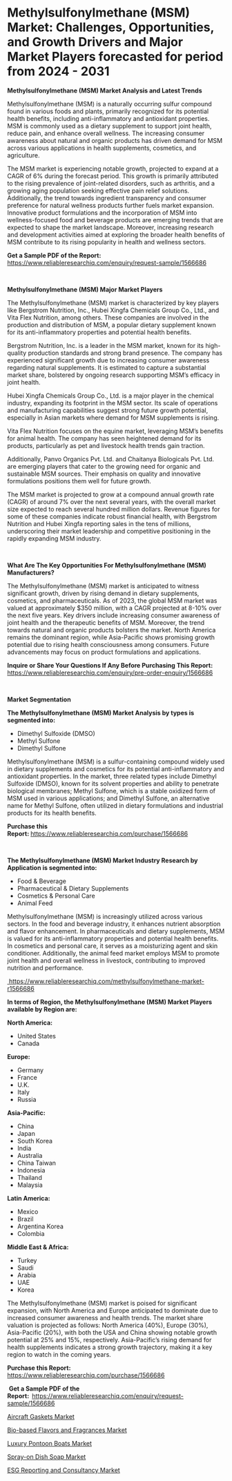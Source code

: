 <p><h1>Methylsulfonylmethane (MSM) Market: Challenges, Opportunities, and Growth Drivers and Major Market Players forecasted for period from 2024 - 2031</h1></p><p><strong>Methylsulfonylmethane (MSM) Market Analysis and Latest Trends</strong></p>
<p><p>Methylsulfonylmethane (MSM) is a naturally occurring sulfur compound found in various foods and plants, primarily recognized for its potential health benefits, including anti-inflammatory and antioxidant properties. MSM is commonly used as a dietary supplement to support joint health, reduce pain, and enhance overall wellness. The increasing consumer awareness about natural and organic products has driven demand for MSM across various applications in health supplements, cosmetics, and agriculture.</p><p>The MSM market is experiencing notable growth, projected to expand at a CAGR of 6% during the forecast period. This growth is primarily attributed to the rising prevalence of joint-related disorders, such as arthritis, and a growing aging population seeking effective pain relief solutions. Additionally, the trend towards ingredient transparency and consumer preference for natural wellness products further fuels market expansion. Innovative product formulations and the incorporation of MSM into wellness-focused food and beverage products are emerging trends that are expected to shape the market landscape. Moreover, increasing research and development activities aimed at exploring the broader health benefits of MSM contribute to its rising popularity in health and wellness sectors.</p></p>
<p><strong>Get a Sample PDF of the Report:&nbsp;</strong> <a href="https://www.reliableresearchiq.com/enquiry/request-sample/1566686?utm_campaign=1412&utm_medium=2&utm_source=Github&utm_content=ia&utm_term=11102024&utm_id=methylsulfonylmethane-msm">https://www.reliableresearchiq.com/enquiry/request-sample/1566686</a></p>
<p>&nbsp;</p>
<p><strong>Methylsulfonylmethane (MSM) Major Market Players</strong></p>
<p><p>The Methylsulfonylmethane (MSM) market is characterized by key players like Bergstrom Nutrition, Inc., Hubei Xingfa Chemicals Group Co., Ltd., and Vita Flex Nutrition, among others. These companies are involved in the production and distribution of MSM, a popular dietary supplement known for its anti-inflammatory properties and potential health benefits.</p><p>Bergstrom Nutrition, Inc. is a leader in the MSM market, known for its high-quality production standards and strong brand presence. The company has experienced significant growth due to increasing consumer awareness regarding natural supplements. It is estimated to capture a substantial market share, bolstered by ongoing research supporting MSM’s efficacy in joint health.</p><p>Hubei Xingfa Chemicals Group Co., Ltd. is a major player in the chemical industry, expanding its footprint in the MSM sector. Its scale of operations and manufacturing capabilities suggest strong future growth potential, especially in Asian markets where demand for MSM supplements is rising.</p><p>Vita Flex Nutrition focuses on the equine market, leveraging MSM’s benefits for animal health. The company has seen heightened demand for its products, particularly as pet and livestock health trends gain traction.</p><p>Additionally, Panvo Organics Pvt. Ltd. and Chaitanya Biologicals Pvt. Ltd. are emerging players that cater to the growing need for organic and sustainable MSM sources. Their emphasis on quality and innovative formulations positions them well for future growth.</p><p>The MSM market is projected to grow at a compound annual growth rate (CAGR) of around 7% over the next several years, with the overall market size expected to reach several hundred million dollars. Revenue figures for some of these companies indicate robust financial health, with Bergstrom Nutrition and Hubei Xingfa reporting sales in the tens of millions, underscoring their market leadership and competitive positioning in the rapidly expanding MSM industry.</p></p>
<p>&nbsp;</p>
<p><strong>What Are The Key Opportunities For Methylsulfonylmethane (MSM) Manufacturers?</strong></p>
<p><p>The Methylsulfonylmethane (MSM) market is anticipated to witness significant growth, driven by rising demand in dietary supplements, cosmetics, and pharmaceuticals. As of 2023, the global MSM market was valued at approximately $350 million, with a CAGR projected at 8-10% over the next five years. Key drivers include increasing consumer awareness of joint health and the therapeutic benefits of MSM. Moreover, the trend towards natural and organic products bolsters the market. North America remains the dominant region, while Asia-Pacific shows promising growth potential due to rising health consciousness among consumers. Future advancements may focus on product formulations and applications.</p></p>
<p><strong>Inquire or Share Your Questions If Any Before Purchasing This Report:</strong> <a href="https://www.reliableresearchiq.com/enquiry/pre-order-enquiry/1566686?utm_campaign=1412&utm_medium=2&utm_source=Github&utm_content=ia&utm_term=11102024&utm_id=methylsulfonylmethane-msm">https://www.reliableresearchiq.com/enquiry/pre-order-enquiry/1566686</a></p>
<p>&nbsp;</p>
<p><strong>Market Segmentation</strong></p>
<p><strong>The Methylsulfonylmethane (MSM) Market Analysis by types is segmented into:</strong></p>
<p><ul><li>Dimethyl Sulfoxide (DMSO)</li><li>Methyl Sulfone</li><li>Dimethyl Sulfone</li></ul></p>
<p><p>Methylsulfonylmethane (MSM) is a sulfur-containing compound widely used in dietary supplements and cosmetics for its potential anti-inflammatory and antioxidant properties. In the market, three related types include Dimethyl Sulfoxide (DMSO), known for its solvent properties and ability to penetrate biological membranes; Methyl Sulfone, which is a stable oxidized form of MSM used in various applications; and Dimethyl Sulfone, an alternative name for Methyl Sulfone, often utilized in dietary formulations and industrial products for its health benefits.</p></p>
<p><strong>Purchase this Report:&nbsp;</strong><a href="https://www.reliableresearchiq.com/purchase/1566686?utm_campaign=1412&utm_medium=2&utm_source=Github&utm_content=ia&utm_term=11102024&utm_id=methylsulfonylmethane-msm">https://www.reliableresearchiq.com/purchase/1566686</a></p>
<p>&nbsp;</p>
<p><strong>The Methylsulfonylmethane (MSM) Market Industry Research by Application is segmented into:</strong></p>
<p><ul><li>Food & Beverage</li><li>Pharmaceutical & Dietary Supplements</li><li>Cosmetics & Personal Care</li><li>Animal Feed</li></ul></p>
<p><p>Methylsulfonylmethane (MSM) is increasingly utilized across various sectors. In the food and beverage industry, it enhances nutrient absorption and flavor enhancement. In pharmaceuticals and dietary supplements, MSM is valued for its anti-inflammatory properties and potential health benefits. In cosmetics and personal care, it serves as a moisturizing agent and skin conditioner. Additionally, the animal feed market employs MSM to promote joint health and overall wellness in livestock, contributing to improved nutrition and performance.</p></p>
<p><a href="https://www.reliableresearchiq.com/methylsulfonylmethane-market-r1566686?utm_campaign=1412&utm_medium=2&utm_source=Github&utm_content=ia&utm_term=11102024&utm_id=methylsulfonylmethane-msm">&nbsp;https://www.reliableresearchiq.com/methylsulfonylmethane-market-r1566686</a></p>
<p><strong>In terms of Region, the Methylsulfonylmethane (MSM) Market Players available by Region are:</strong></p>
<p>
    <p> <strong> North America: </strong>
        <ul>
            <li>United States</li>
            <li>Canada</li>
        </ul>
        </p> 
    <p> <strong> Europe: </strong>
        <ul>
            <li>Germany</li>
            <li>France</li>
            <li>U.K.</li>
            <li>Italy</li>
            <li>Russia</li>
        </ul>
        </p> 
    <p> <strong> Asia-Pacific: </strong>
        <ul>
            <li>China</li>
            <li>Japan</li>
            <li>South Korea</li>
            <li>India</li>
            <li>Australia</li>
            <li>China Taiwan</li>
            <li>Indonesia</li>
            <li>Thailand</li>
            <li>Malaysia</li>
        </ul>
        </p> 
    <p> <strong> Latin America: </strong>
        <ul>
            <li>Mexico</li>
            <li>Brazil</li>
            <li>Argentina Korea</li>
            <li>Colombia</li>
        </ul>
        </p> 
    <p> <strong> Middle East & Africa: </strong>
        <ul>
            <li>Turkey</li>
            <li>Saudi</li>
            <li>Arabia</li>
            <li>UAE</li>
            <li>Korea</li>
        </ul>
    </p>
    </p>
<p><p>The Methylsulfonylmethane (MSM) market is poised for significant expansion, with North America and Europe anticipated to dominate due to increased consumer awareness and health trends. The market share valuation is projected as follows: North America (40%), Europe (30%), Asia-Pacific (20%), with both the USA and China showing notable growth potential at 25% and 15%, respectively. Asia-Pacific’s rising demand for health supplements indicates a strong growth trajectory, making it a key region to watch in the coming years.</p></p>
<p><strong>Purchase this Report: </strong><a href="https://www.reliableresearchiq.com/purchase/1566686?utm_campaign=1412&utm_medium=2&utm_source=Github&utm_content=ia&utm_term=11102024&utm_id=methylsulfonylmethane-msm">https://www.reliableresearchiq.com/purchase/1566686</a></p>
<p>&nbsp;<strong>Get a Sample PDF of the Report:&nbsp;&nbsp;</strong><a href="https://www.reliableresearchiq.com/enquiry/request-sample/1566686?utm_campaign=1412&utm_medium=2&utm_source=Github&utm_content=ia&utm_term=11102024&utm_id=methylsulfonylmethane-msm">https://www.reliableresearchiq.com/enquiry/request-sample/1566686</a></p>
<p><strong></strong></p>
<p><p><a href="https://issuu.com/reportprime-2/docs/aircraft-gaskets-market-size-2030.p_266dc248d9ded5?utm_campaign=1412&utm_medium=2&utm_source=Github&utm_content=ia&utm_term=11102024&utm_id=methylsulfonylmethane-msm">Aircraft Gaskets Market</a></p><p><a href="https://www.linkedin.com/pulse/sustainability-trends-bio-based-flavors-fragrances-industry-market-uumqf?utm_campaign=1412&utm_medium=2&utm_source=Github&utm_content=ia&utm_term=11102024&utm_id=methylsulfonylmethane-msm">Bio-based Flavors and Fragrances Market</a></p><p><a href="https://issuu.com/reportprime-2/docs/luxury-pontoon-boats-market-size-20_004b26630480bf?utm_campaign=1412&utm_medium=2&utm_source=Github&utm_content=ia&utm_term=11102024&utm_id=methylsulfonylmethane-msm">Luxury Pontoon Boats Market</a></p><p><a href="https://www.linkedin.com/pulse/pulse-spray-on-dish-soap-rhythms-change-market-resonance-ch3je?utm_campaign=1412&utm_medium=2&utm_source=Github&utm_content=ia&utm_term=11102024&utm_id=methylsulfonylmethane-msm">Spray-on Dish Soap Market</a></p><p><a href="https://www.linkedin.com/pulse/global-esg-reporting-consultancy-industry-research-report-competitive-rphrf?utm_campaign=1412&utm_medium=2&utm_source=Github&utm_content=ia&utm_term=11102024&utm_id=methylsulfonylmethane-msm">ESG Reporting and Consultancy Market</a></p></p>